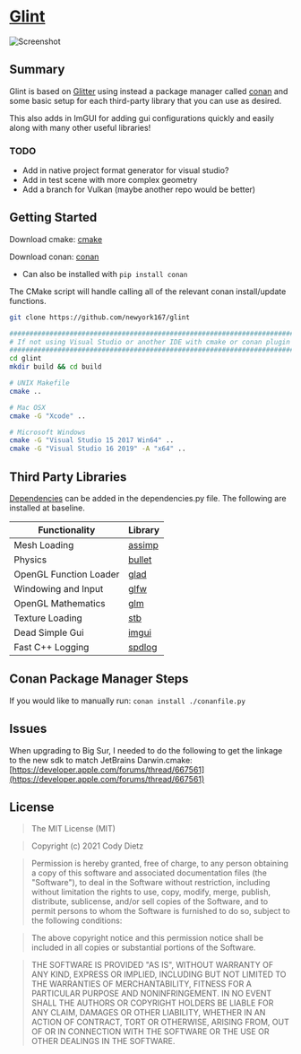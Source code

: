 # [Glint](https://github.com/newyork167/glint)
![Screenshot](https://upload.wikimedia.org/wikipedia/commons/a/ae/BallsRender.png)

## Summary
Glint is based on [Glitter](http://polytonic.github.io/Glitter/) using instead a package manager called [conan](https://conan.io/) and some basic setup for each third-party library that you can use as desired.

This also adds in ImGUI for adding gui configurations quickly and easily along with many other useful libraries!

### TODO
- Add in native project format generator for visual studio?
- Add in test scene with more complex geometry
- Add a branch for Vulkan (maybe another repo would be better)

## Getting Started
Download cmake: [cmake](http://www.cmake.org/download/)

Download conan: [conan](https://conan.io/downloads.html)
- Can also be installed with ```pip install conan```

The CMake script will handle calling all of the relevant conan install/update functions. 

```bash
git clone https://github.com/newyork167/glint

########################################################################
# If not using Visual Studio or another IDE with cmake or conan plugin #
########################################################################
cd glint
mkdir build && cd build

# UNIX Makefile
cmake ..

# Mac OSX
cmake -G "Xcode" ..

# Microsoft Windows
cmake -G "Visual Studio 15 2017 Win64" ..
cmake -G "Visual Studio 16 2019" -A "x64" ..
```

## Third Party Libraries
[Dependencies](https://conan.io/center/) can be added in the dependencies.py file. The following are installed at baseline.

Functionality           | Library
----------------------- | ------------------------------------------
Mesh Loading            | [assimp](https://github.com/assimp/assimp)
Physics                 | [bullet](https://github.com/bulletphysics/bullet3)
OpenGL Function Loader  | [glad](https://github.com/Dav1dde/glad)
Windowing and Input     | [glfw](https://github.com/glfw/glfw)
OpenGL Mathematics      | [glm](https://github.com/g-truc/glm)
Texture Loading         | [stb](https://github.com/nothings/stb)
Dead Simple Gui         | [imgui](https://github.com/ocornut/imgui)
Fast C++ Logging        | [spdlog](https://github.com/gabime/spdlog)

## Conan Package Manager Steps
If you would like to manually run: ```conan install ./conanfile.py```

## Issues
When upgrading to Big Sur, I needed to do the following to get the linkage to the new sdk to match JetBrains Darwin.cmake: [https://developer.apple.com/forums/thread/667561](https://developer.apple.com/forums/thread/667561)

## License
>The MIT License (MIT)

>Copyright (c) 2021 Cody Dietz

>Permission is hereby granted, free of charge, to any person obtaining a copy of this software and associated documentation files (the "Software"), to deal in the Software without restriction, including without limitation the rights to use, copy, modify, merge, publish, distribute, sublicense, and/or sell copies of the Software, and to permit persons to whom the Software is furnished to do so, subject to the following conditions:

>The above copyright notice and this permission notice shall be included in all copies or substantial portions of the Software.

>THE SOFTWARE IS PROVIDED "AS IS", WITHOUT WARRANTY OF ANY KIND, EXPRESS OR IMPLIED, INCLUDING BUT NOT LIMITED TO THE WARRANTIES OF MERCHANTABILITY, FITNESS FOR A PARTICULAR PURPOSE AND NONINFRINGEMENT. IN NO EVENT SHALL THE AUTHORS OR COPYRIGHT HOLDERS BE LIABLE FOR ANY CLAIM, DAMAGES OR OTHER LIABILITY, WHETHER IN AN ACTION OF CONTRACT, TORT OR OTHERWISE, ARISING FROM, OUT OF OR IN CONNECTION WITH THE SOFTWARE OR THE USE OR OTHER DEALINGS IN THE SOFTWARE.
